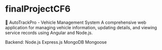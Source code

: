# finalProjectCF6

🚗 AutoTrackPro - Vehicle Management System
A comprehensive web application for managing vehicle information, updating details, and viewing service records using Angular and Node.js.

Backend:
	Node.js
	Express.js
	MongoDB
	Mongoose
